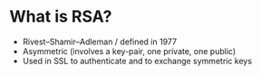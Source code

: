 # What is RSA?

* Rivest–Shamir–Adleman / defined in 1977
* Asymmetric (involves a key-pair, one private, one public)
* Used in SSL to authenticate and to exchange symmetric keys
